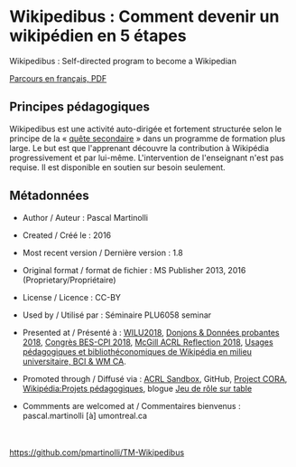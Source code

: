# Wikipedibus : Comment devenir un wikipédien en 5 étapes
Wikipedibus : Self-directed program to become a Wikipedian

[Parcours en français, PDF](https://github.com/pmartinolli/TM-Wikipedibus/blob/master/files/wikipedibus-v1.8.fr.pdf)

## Principes pédagogiques

Wikipedibus est une activité auto-dirigée et fortement structurée selon le principe de la « [quête secondaire](https://jdr.hypotheses.org/1052) » dans un programme de formation plus large. Le but est que l'apprenant découvre la contribution à Wikipédia progressivement et par lui-même. L'intervention de l'enseignant n'est pas requise. Il est disponible en soutien sur besoin seulement. 


## Métadonnées

* Author / Auteur : Pascal Martinolli

* Created / Créé le : 2016

* Most recent version / Dernière version : 1.8

* Original format / format de fichier : MS Publisher 2013, 2016 (Proprietary/Propriétaire)

* License / Licence : CC-BY

* Used by / Utilisé par  : Séminaire PLU6058 seminar

* Presented at / Présenté à : [WILU2018](http://hdl.handle.net/1866/20641), [Donjons & Données probantes 2018](http://hdl.handle.net/1866/21088), [Congrès BES-CPI 2018]( http://hdl.handle.net/1866/21087), [McGill ACRL Reflection 2018](https://zotrpg.blogspot.com/2018/11/trpg-elements-to-enhance-student.html), [Usages pédagogiques et bibliothéconomiques de Wikipédia en milieu universitaire, BCI & WM CA](https://www.eventbrite.ca/e/billets-usages-de-wikipedia-en-bibliotheque-55045371187).

* Promoted through / Diffusé via : [ACRL Sandbox](http://sandbox.acrl.org/users/pascalou), GitHub, [Project CORA](https://www.projectcora.org/users/pascalmartinolliumontrealca), [Wikipédia:Projets pédagogiques](https://fr.wikipedia.org/wiki/Wikipédia:Projets_pédagogiques/Université_de_Montréal/Bib_UdeM), blogue [Jeu de rôle sur table](https://jdr.hypotheses.org/1052)

* Commments are welcomed at / Commentaires bienvenus : pascal.martinolli [à] umontreal.ca


\
\
https://github.com/pmartinolli/TM-Wikipedibus
